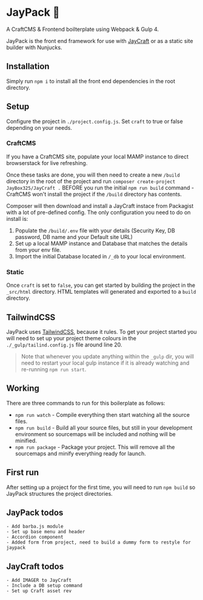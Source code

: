 # JayPack 🍾
A CraftCMS & Frontend boilterplate using Webpack & Gulp 4.

JayPack is the front end framework for use with [JayCraft](https://packagist.org/packages/jaybox325/jaycraft) or as a static site builder with Nunjucks.

## Installation
Simply run `npm i` to install all the front end dependencies in the root directory.

## Setup
Configure the project in `./project.config.js`. Set `craft` to true or false depending on your needs.

### CraftCMS
If you have a CraftCMS site, populate your local MAMP instance to direct browserstack for live refreshing.

Once these tasks are done, you will then need to create a new `/build` directory in the root of the project and run `composer create-project JayBox325/JayCraft .` BEFORE you run the initial `npm run build` command - CraftCMS won't install the project if the `/build` directory has contents.

Composer will then download and install a JayCraft instace from Packagist with a lot of pre-defined config. The only configuration you need to do on install is:

1. Populate the `/build/.env` file with your details (Security Key, DB password, DB name and your Default site URL)
2. Set up a local MAMP instance and Database that matches the details from your env file.
4. Import the initial Database located in `/_db` to your local environment.

### Static
Once `craft` is set to `false`, you can get started by building the project in the `_src/html` directory. HTML templates will generated and exported to a `build` directory.

## TailwindCSS
JayPack uses [TailwindCSS](https://tailwindcss.com/), because it rules. To get your project started you will need to set up your project theme colours in the `./_gulp/tailind.config.js` file around line 20.

> Note that whenever you update anything within the `_gulp` dir, you will need to restart your local gulp instance if it is already watching and re-running `npm run start`.

## Working
There are three commands to run for this boilerplate as follows:

* `npm run watch` - Compile everything then start watching all the source files.
* `npm run build` - Build all your source files, but still in your development environment so sourcemaps will be included and nothing will be minified.
* `npm run package` - Package your project. This will remove all the sourcemaps and minify everything ready for launch.

## First run
After setting up a project for the first time, you will need to run `npm build` so JayPack structures the project directories.

## JayPack todos
    - Add barba.js module
    - Set up base menu and header
    - Accordion component
    - Added form from project, need to build a dummy form to restyle for jaypack

## JayCraft todos
    - Add IMAGER to JayCraft
    - Include a DB setup command
    - Set up Craft asset rev